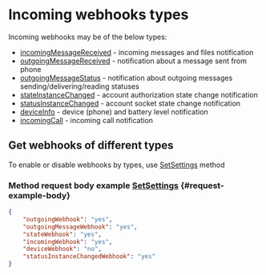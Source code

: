 # Incoming webhooks types

Incoming webhooks may be of the below types:

- [incomingMessageReceived](incoming-message/Webhook-IncomingMessageReceived.md) - incoming messages and files notification
- [outgoingMessageReceived](outgoing-message/OutgoingMessage.md) - notification about a message sent from phone
- [outgoingMessageStatus](outgoing-message/OutgoingMessageStatus.md) - notification about outgoing messages sending/delivering/reading statuses
- [stateInstanceChanged](StateInstanceChanged.md) - account authorization state change notification 
- [statusInstanceChanged](StatusInstanceChanged.md) - account socket state change notification
- [deviceInfo](DeviceInfo.md) - device (phone) and battery level notification 
- [incomingCall](IncomingCall.md) - incoming call notification 

## Get webhooks of different types
To enable or disable webhooks by types, use [SetSettings](../../../api/account/SetSettings.md) method

### Method request body example [SetSettings](../../../api/account/SetSettings.md) {#request-example-body}

```json
{
    "outgoingWebhook": "yes",
    "outgoingMessageWebhook": "yes",
    "stateWebhook": "yes",
    "incomingWebhook": "yes",
    "deviceWebhook": "no",
    "statusInstanceChangedWebhook": "yes"
}
```
